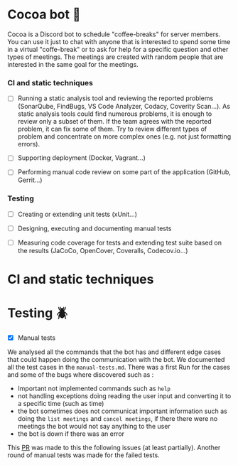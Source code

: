 # Cocoa bot :robot:

Cocoa is a Discord bot to schedule "coffee-breaks" for server members. You can use it just to chat with anyone that is interested to spend some time in a virtual "coffe-break" or to ask for help for a specific question and other types of meetings. The meetings are created with random people that are interested in the same goal for the meetings.


### CI and static techniques
- [ ] Running a static analysis tool and reviewing the reported problems (SonarQube, FindBugs, VS Code Analyzer, Codacy, Coverity Scan...). As static analysis tools could find numerous problems, it is enough to review only a subset of them. If the team agrees with the reported problem, it can fix some of them. Try to review different types of problem and concentrate on more complex ones (e.g. not just formatting errors).

- [ ] Supporting deployment (Docker, Vagrant...)
- [ ] Performing manual code review on some part of the application (GitHub, Gerrit...)


### Testing

- [ ] Creating or extending unit tests (xUnit...)
- [ ] Designing, executing and documenting manual tests
- [ ] Measuring code coverage for tests and extending test suite based on the results (JaCoCo, OpenCover, Coveralls, Codecov.io...)


# CI and static techniques



# Testing :beetle:

- [X] Manual tests

We analysed all the commands that the bot has and different edge cases that could happen doing the communication with the bot. We documented all the test cases in the `manual-tests.md`. There was a first Run for the cases and some of the bugs where discovered such as :

- Important not implemented commands such as `help`
- not handling exceptions doing reading the user input and converting it to a specific time (such as time)
- the bot sometimes does not communicat important information such as doing the `list meetings` and `cancel meetings`, if there there were no meetings the bot would not say anything to the user
- the bot is down if there was an error

This [PR](https://github.com/BME-MIT-IET/iet-hf2021-spicy-bloodhounds/pull/13) was made to this the following issues (at least partially). 
Another round of manual tests was made for the failed tests.









